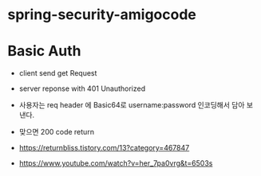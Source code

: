 # spring-security-amigocode

# Basic Auth
- client send get Request 
- server reponse with 401 Unauthorized

- 사용자는 req header 에 Basic64로 username:password 인코딩해서 담아 보낸다.
- 맞으면 200 code return 

- https://returnbliss.tistory.com/13?category=467847
- https://www.youtube.com/watch?v=her_7pa0vrg&t=6503s
